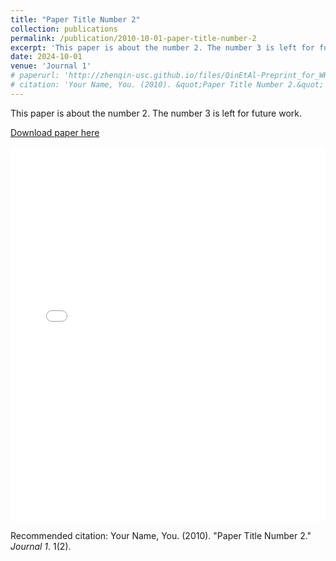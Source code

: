 ```yaml
---
title: "Paper Title Number 2"
collection: publications
permalink: /publication/2010-10-01-paper-title-number-2
excerpt: 'This paper is about the number 2. The number 3 is left for future work.'
date: 2024-10-01
venue: 'Journal 1'
# paperurl: 'http://zhenqin-usc.github.io/files/QinEtAl-Preprint_for_WRR_2024-FFDL_for_GCS_Spatiotemporal_Prediction.pdf'
# citation: 'Your Name, You. (2010). &quot;Paper Title Number 2.&quot; <i>Journal 1</i>. 1(2).'
---
```

This paper is about the number 2. The number 3 is left for future work.

[Download paper here](http://zhenqin-usc.github.io/files/QinEtAl-Preprint_for_WRR_2024-FFDL_for_GCS_Spatiotemporal_Prediction.pdf)

<iframe src="/files/QinEtAl-Preprint_for_WRR_2024-FFDL_for_GCS_Spatiotemporal_Prediction.pdf" width="100%" height="600px" style="border: none;"></iframe>

Recommended citation: Your Name, You. (2010). "Paper Title Number 2." <i>Journal 1</i>. 1(2).